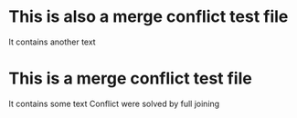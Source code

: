# This is also a merge conflict test file
It contains another text
# This is a merge conflict test file
It contains some text
Conflict were solved by full joining